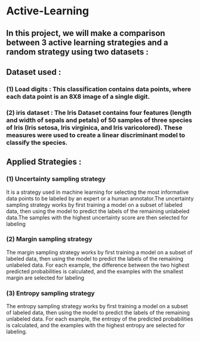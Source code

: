 # Active-Learning

## In this project, we will make a comparison between 3 active learning strategies and a random strategy using two datasets :

##  Dataset used :

### (1) Load digits : This classification contains data points, where each data point is an 8X8 image of a single digit.

### (2) iris dataset : The Iris Dataset contains four features (length and width of sepals and petals) of 50 samples of three species of Iris (Iris setosa, Iris virginica, and Iris varicolored). These measures were used to create a linear discriminant model to classify the species.


## Applied Strategies  :

### (1) Uncertainty sampling strategy

It is a strategy used in machine learning for selecting the most informative data points to be labeled by an expert or a human annotator.The uncertainty sampling strategy works by first training a model on a subset of labeled data, then using the model to predict the labels of the remaining unlabeled data.The samples with the highest uncertainty score are then selected for labeling

### (2) Margin sampling strategy

The margin sampling strategy works by first training a model on a subset of labeled data, then using the model to predict the labels of the remaining unlabeled data. For each example, the difference between the two highest predicted probabilities is calculated, and the examples with the smallest margin are selected for labeling




### (3) Entropy sampling strategy
 
The entropy sampling strategy works by first training a model on a subset of labeled data, then using the model to predict the labels of the remaining unlabeled data. For each example, the entropy of the predicted probabilities is calculated, and the examples with the highest entropy are selected for labeling.
